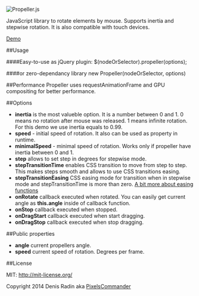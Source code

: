 ![Propeller.js](http://pixelscommander.com/polygon/propeller/logo.gif "JavaScript library to rotate HTML elements by mouse or touch gestures")

JavaScript library to rotate elements by mouse. Supports inertia and stepwise rotation. It is also compatible with touch devices.

[Demo](http://pixelscommander.com/polygon/propeller/)

##Usage

####Easy-to-use as jQuery plugin:
    $(nodeOrSelector).propeller(options);

####or zero-dependancy library 
    new Propeller(nodeOrSelector, options)

##Performance
Propeller uses requestAnimationFrame and GPU compositing for better performance.
    
##Options
- **inertia** is the most valueble option. It is a number between 0 and 1. 0 means no rotation after mouse was released. 1 means infinite rotation. For this demo we use inertia equals to 0.99.
- **speed** - initial speed of rotation. It also can be used as property in runtime.
- **minimalSpeed** - minimal speed of rotation. Works only if propeller have inertia between 0 and 1.
- **step** allows to set step in degrees for stepwise mode.
- **stepTransitionTime** enables CSS transition to move from step to step. This makes steps smooth and allows to use CSS transitions easing.
- **stepTransitionEasing** CSS easing mode for transition when in stepwise mode and stepTransitionTime is more than zero. [A bit more about easing functions](http://www.w3schools.com/cssref/css3_pr_transition-timing-function.asp)
- **onRotate** callback executed when rotated. You can easily get current angle as **this.angle** inside of callback function.
- **onStop** callback executed when stopped.
- **onDragStart** callback executed when start dragging.
- **onDragStop** callback executed when stop dragging.

##Public properties
- **angle** current propellers angle.
- **speed** current speed of rotation. Degrees per frame.

##License

MIT: http://mit-license.org/

Copyright 2014 Denis Radin aka [PixelsCommander](http://pixelscommander.com)
